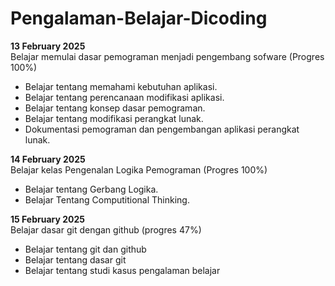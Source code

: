 # Pengalaman-Belajar-Dicoding
**13 February 2025**<br> 
Belajar memulai dasar pemograman menjadi pengembang sofware (Progres 100%) 
* Belajar tentang memahami kebutuhan aplikasi.
* Belajar tentang perencanaan modifikasi aplikasi.
* Belajar tentang konsep dasar pemograman.
* Belajar tentang modifikasi perangkat lunak.
* Dokumentasi pemograman dan pengembangan aplikasi perangkat lunak.
  
**14 February 2025**<br> 
Belajar kelas Pengenalan Logika Pemograman (Progres 100%)
* Belajar tentang Gerbang Logika.
* Belajar Tentang Computitional Thinking.

 **15 February 2025**<br> 
 Belajar dasar git dengan github (progres 47%) 
 * Belajar tentang git dan github
 * Belajar tentang dasar git
 * Belajar tentang studi kasus pengalaman belajar
